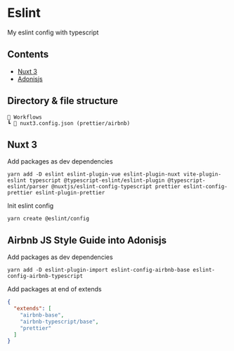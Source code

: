 # Eslint

My eslint config with typescript

## Contents

- [Nuxt 3](https://v3.nuxtjs.org/)
- [Adonisjs](https://adonisjs.com/)

## Directory & file structure

```
📂 Workflows
┗ 📜 nuxt3.config.json (prettier/airbnb)
```

## Nuxt 3

Add packages as dev dependencies

```shell
yarn add -D eslint eslint-plugin-vue eslint-plugin-nuxt vite-plugin-eslint typescript @typescript-eslint/eslint-plugin @typescript-eslint/parser @nuxtjs/eslint-config-typescript prettier eslint-config-prettier eslint-plugin-prettier
```

Init eslint config

```shell
yarn create @eslint/config
```

## Airbnb JS Style Guide into Adonisjs

Add packages as dev dependencies

```shell
yarn add -D eslint-plugin-import eslint-config-airbnb-base eslint-config-airbnb-typescript
```

Add packages at end of extends

```json
{
  "extends": [
    "airbnb-base",
    "airbnb-typescript/base", 
    "prettier"
  ]
}
```

